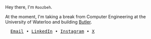 Hey there, I'm `Roozbeh`.

At the moment, I'm taking a break from Computer Engineering at the University of Waterloo and building [Butler](https://butler.ai).

<pre>
  <a href="mailto:rooz@butler.ai" rel="noreferrer">Email</a> • <a href="https://linkedin.com/in/roozbehali" rel="noreferrer">LinkedIn</a> • <a href="https://instagram.com/roozbehsali" rel="noreferrer">Instagram</a> • <a href="https://x.com/roozbehsali" rel="noreferrer">X</a>
</pre>
